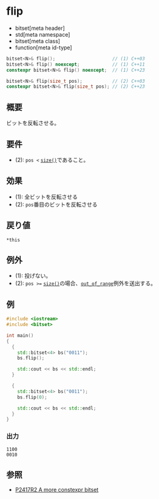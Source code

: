 # flip
* bitset[meta header]
* std[meta namespace]
* bitset[meta class]
* function[meta id-type]

```cpp
bitset<N>& flip();                     // (1) C++03
bitset<N>& flip() noexcept;            // (1) C++11
constexpr bitset<N>& flip() noexcept;  // (1) C++23

bitset<N>& flip(size_t pos);           // (2) C++03
constexpr bitset<N>& flip(size_t pos); // (2) C++23
```

## 概要
ビットを反転させる。


## 要件
- (2): `pos <` [`size()`](size.md)であること。


## 効果
- (1): 全ビットを反転させる
- (2): `pos`番目のビットを反転させる


## 戻り値
`*this`


## 例外
- (1): 投げない。
- (2): `pos >=` [`size()`](size.md)の場合、[`out_of_range`](/reference/stdexcept.md)例外を送出する。


## 例
```cpp example
#include <iostream>
#include <bitset>

int main()
{
  {
    std::bitset<4> bs("0011");
    bs.flip();

    std::cout << bs << std::endl;
  }

  {
    std::bitset<4> bs("0011");
    bs.flip(0);

    std::cout << bs << std::endl;
  }
}
```

### 出力
```
1100
0010
```


## 参照
- [P2417R2 A more constexpr bitset](https://www.open-std.org/jtc1/sc22/wg21/docs/papers/2022/p2417r2.pdf)
